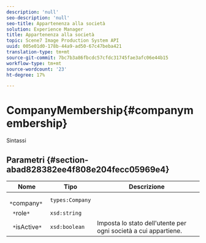```yaml
---
description: 'null'
seo-description: 'null'
seo-title: Appartenenza alla società
solution: Experience Manager
title: Appartenenza alla società
topic: Scene7 Image Production System API
uuid: 005e01d0-178b-44a9-ad50-67c47beba421
translation-type: tm+mt
source-git-commit: 7bc7b3a86fbcdc57cfdc31745fae3afc06e44b15
workflow-type: tm+mt
source-wordcount: '23'
ht-degree: 17%

---
```



# CompanyMembership{#companymembership}

Sintassi

## Parametri {#section-abad828382ee4f808e204fecc05969e4}

| Nome | Tipo | Descrizione |
|---|---|---|
| ` *`company`*` | `types:Company` |  |
| ` *`role`*` | `xsd:string` |  |
| ` *`isActive`*` | `xsd:boolean` | Imposta lo stato dell&#39;utente per ogni società a cui appartiene. |

